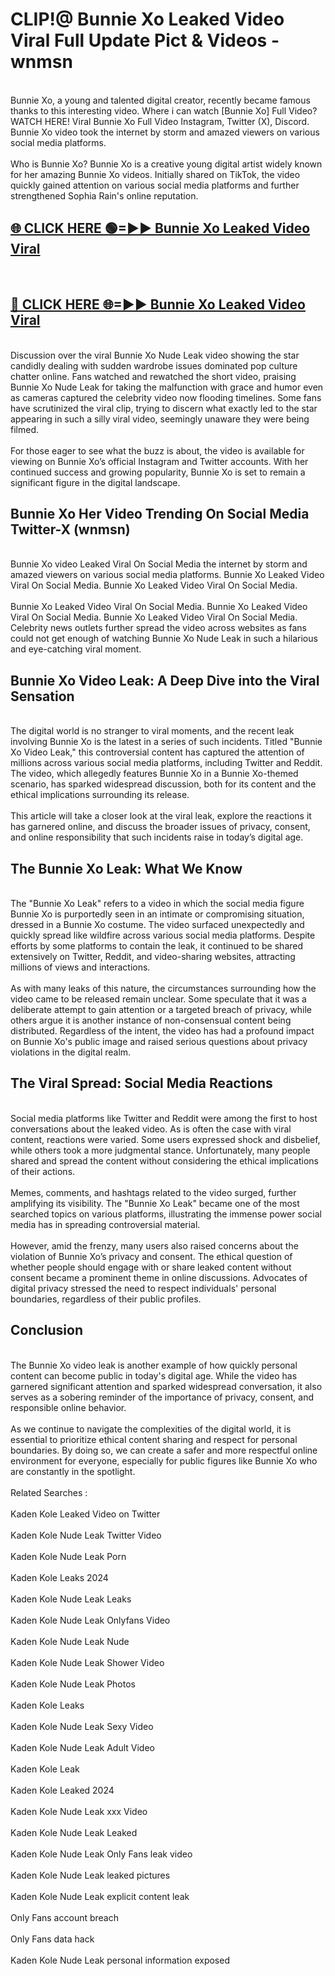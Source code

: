 # CLIP!@ Bunnie Xo Leaked Video Viral Full Update Pict & Videos - wnmsn
<br>
Bunnie Xo, a young and talented digital creator, recently became famous thanks to this interesting video. Where i can watch [Bunnie Xo] Full Video? WATCH HERE! Viral Bunnie Xo Full Video Instagram, Twitter (X), Discord. Bunnie Xo video took the internet by storm and amazed viewers on various social media platforms.
<br><br>
Who is Bunnie Xo? Bunnie Xo is a creative young digital artist widely known for her amazing Bunnie Xo videos. Initially shared on TikTok, the video quickly gained attention on various social media platforms and further strengthened Sophia Rain's online reputation.
<br>
<h2><a href="https://bestclip.site?title=Bunnie_Xo">🌐 CLICK HERE 🟢=►► Bunnie Xo Leaked Video Viral</a></h2>
<br>
<h2><a href="https://bestclip.site?title=Bunnie_Xo">🔴 CLICK HERE 🌐=►► Bunnie Xo Leaked Video Viral</a></h2>
<br>
Discussion over the viral Bunnie Xo Nude Leak video showing the star candidly dealing with sudden wardrobe issues dominated pop culture chatter online. Fans watched and rewatched the short video, praising Bunnie Xo Nude Leak for taking the malfunction with grace and humor even as cameras captured the celebrity video now flooding timelines. Some fans have scrutinized the viral clip, trying to discern what exactly led to the star appearing in such a silly viral video, seemingly unaware they were being filmed.
<br><br>
For those eager to see what the buzz is about, the video is available for viewing on Bunnie Xo’s official Instagram and Twitter accounts. With her continued success and growing popularity, Bunnie Xo is set to remain a significant figure in the digital landscape.
<br>
<h2>Bunnie Xo Her Video Trending On Social Media Twitter-X (wnmsn)</h2>
<br>
Bunnie Xo video Leaked Viral On Social Media the internet by storm and amazed viewers on various social media platforms. Bunnie Xo Leaked Video Viral On Social Media. Bunnie Xo Leaked Video Viral On Social Media.
<br><br>
Bunnie Xo Leaked Video Viral On Social Media. Bunnie Xo Leaked Video Viral On Social Media. Bunnie Xo Leaked Video Viral On Social Media. Celebrity news outlets further spread the video across websites as fans could not get enough of watching Bunnie Xo Nude Leak in such a hilarious and eye-catching viral moment.
<br>
<h2>Bunnie Xo Video Leak: A Deep Dive into the Viral Sensation</h2>
<br>
The digital world is no stranger to viral moments, and the recent leak involving Bunnie Xo is the latest in a series of such incidents. Titled "Bunnie Xo Video Leak," this controversial content has captured the attention of millions across various social media platforms, including Twitter and Reddit. The video, which allegedly features Bunnie Xo in a Bunnie Xo-themed scenario, has sparked widespread discussion, both for its content and the ethical implications surrounding its release.
<br><br>
This article will take a closer look at the viral leak, explore the reactions it has garnered online, and discuss the broader issues of privacy, consent, and online responsibility that such incidents raise in today’s digital age.
<br>
<h2>The Bunnie Xo Leak: What We Know</h2>
<br>
The "Bunnie Xo Leak" refers to a video in which the social media figure Bunnie Xo is purportedly seen in an intimate or compromising situation, dressed in a Bunnie Xo costume. The video surfaced unexpectedly and quickly spread like wildfire across various social media platforms. Despite efforts by some platforms to contain the leak, it continued to be shared extensively on Twitter, Reddit, and video-sharing websites, attracting millions of views and interactions.
<br><br>
As with many leaks of this nature, the circumstances surrounding how the video came to be released remain unclear. Some speculate that it was a deliberate attempt to gain attention or a targeted breach of privacy, while others argue it is another instance of non-consensual content being distributed. Regardless of the intent, the video has had a profound impact on Bunnie Xo's public image and raised serious questions about privacy violations in the digital realm.
<br>
<h2>The Viral Spread: Social Media Reactions</h2>
<br>
Social media platforms like Twitter and Reddit were among the first to host conversations about the leaked video. As is often the case with viral content, reactions were varied. Some users expressed shock and disbelief, while others took a more judgmental stance. Unfortunately, many people shared and spread the content without considering the ethical implications of their actions.
<br><br>
Memes, comments, and hashtags related to the video surged, further amplifying its visibility. The "Bunnie Xo Leak" became one of the most searched topics on various platforms, illustrating the immense power social media has in spreading controversial material.
<br><br>
However, amid the frenzy, many users also raised concerns about the violation of Bunnie Xo’s privacy and consent. The ethical question of whether people should engage with or share leaked content without consent became a prominent theme in online discussions. Advocates of digital privacy stressed the need to respect individuals' personal boundaries, regardless of their public profiles.
<br>
<h2>Conclusion</h2>
<br>
The Bunnie Xo video leak is another example of how quickly personal content can become public in today's digital age. While the video has garnered significant attention and sparked widespread conversation, it also serves as a sobering reminder of the importance of privacy, consent, and responsible online behavior.
<br><br>
As we continue to navigate the complexities of the digital world, it is essential to prioritize ethical content sharing and respect for personal boundaries. By doing so, we can create a safer and more respectful online environment for everyone, especially for public figures like Bunnie Xo who are constantly in the spotlight.
<br><br>
Related Searches :
<br><br>
Kaden Kole Leaked Video on Twitter
<br><br>
Kaden Kole Nude Leak Twitter Video
<br><br>
Kaden Kole Nude Leak Porn
<br><br>
Kaden Kole Leaks 2024
<br><br>
Kaden Kole Nude Leak Leaks
<br><br>
Kaden Kole Nude Leak Onlyfans Video
<br><br>
Kaden Kole Nude Leak Nude
<br><br>
Kaden Kole Nude Leak Shower Video
<br><br>
Kaden Kole Nude Leak Photos
<br><br>
Kaden Kole Leaks
<br><br>
Kaden Kole Nude Leak Sexy Video
<br><br>
Kaden Kole Nude Leak Adult Video
<br><br>
Kaden Kole Leak
<br><br>
Kaden Kole Leaked 2024
<br><br>
Kaden Kole Nude Leak xxx Video
<br><br>
Kaden Kole Nude Leak Leaked
<br><br>
Kaden Kole Nude Leak Only Fans leak video
<br><br>
Kaden Kole Nude Leak leaked pictures
<br><br>
Kaden Kole Nude Leak explicit content leak
<br><br>
Only Fans account breach
<br><br>
Only Fans data hack
<br><br>
Kaden Kole Nude Leak personal information exposed